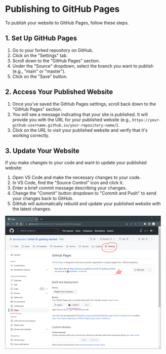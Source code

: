 # Publishing to GitHub Pages

To publish your website to GitHub Pages, follow these steps.

## 1. Set Up GitHub Pages

1. Go to your forked repository on GitHub.
2. Click on the "Settings" tab.
3. Scroll down to the "GitHub Pages" section.
4. Under the "Source" dropdown, select the branch you want to publish (e.g., "main" or "master").
5. Click on the "Save" button.

## 2. Access Your Published Website

1. Once you've saved the GitHub Pages settings, scroll back down to the "GitHub Pages" section.
2. You will see a message indicating that your site is published. It will provide you with the URL for your published website (e.g., `https://your-github-username.github.io/your-repository-name/`).
3. Click on the URL to visit your published website and verify that it's working correctly.

## 3. Update Your Website

If you make changes to your code and want to update your published website:

1. Open VS Code and make the necessary changes to your code.
2. In VS Code, find the "Source Control" icon and click it.
3. Enter a brief commit message describing your changes.
4. Change the "Commit" button dropdown to "Commit and Push" to send your changes back to GitHub.
5. GitHub will automatically rebuild and update your published website with the latest changes.

![Deploy a Client-Side Web App with GitHub Pages](images/deploy-app-with-GitHub-Pages.PNG)